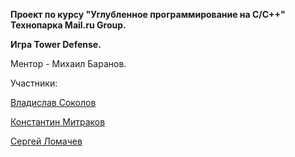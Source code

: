 <p><b>Проект по курсу "Углубленное программирование на C/C++" Технопарка Mail.ru Group.</b></p>
<p><b>Игра Tower Defense.</b></p>

Ментор - Михаил Баранов.

Участники:

<a href="https://github.com/Falcon22">Владислав Соколов</a>

<a href="https://github.com/mitrkos">Константин Митраков</a>

<a href="https://github.com/Silvman">Сергей Ломачев</a>
</div>
